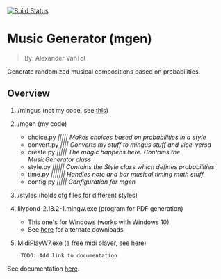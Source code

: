 [![Build Status](https://travis-ci.org/Avantol13/mgen.svg?branch=master)](https://travis-ci.org/Avantol13/mgen)

Music Generator (mgen)
======================
 > By: Alexander VanTol

Generate randomized musical compositions based on probabilities.

Overview
--------

1. /mingus (not my code, see [this](https://github.com/bspaans/python-mingus))
2. /mgen (my code)
    - choice.py *||||| Makes choices based on probabilities in a style*
    - convert.py *|||| Converts my stuff to mingus stuff and vice-versa*
    - create.py *||||| The magic happens here. Contains the MusicGenerator class*
    - style.py *|||||| Contains the Style class which defines probabilities*
    - time.py *||||||| Handles note and bar musical timing math stuff*
    - config.py *||||| Configuration for mgen*
3. /styles (holds cfg files for different styles)
4. lilypond-2.18.2-1.mingw.exe (program for PDF generation)
    - This one's for Windows (works with Windows 10)
    - See [here](http://lilypond.org/download.html) for alternate downloads
5. MidiPlayW7.exe (a free midi player, see [here](http://www.chrishills.org.uk/midiplay/))

        TODO: Add link to documentation
See documentation [here]().
